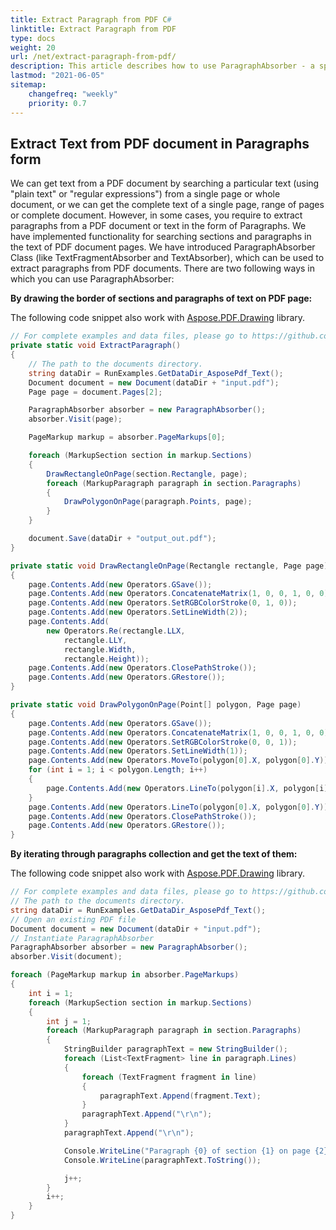 ```yaml
---
title: Extract Paragraph from PDF C#
linktitle: Extract Paragraph from PDF
type: docs
weight: 20
url: /net/extract-paragraph-from-pdf/
description: This article describes how to use ParagraphAbsorber - a special tool in Aspose.PDF to extract text from PDF documents.
lastmod: "2021-06-05"
sitemap:
    changefreq: "weekly"
    priority: 0.7
---
```

<script type="application/ld+json">
{
    "@context": "https://schema.org",
    "@type": "TechArticle",
    "headline": "Extract Paragraph from PDF C#",
    "alternativeHeadline": "Extract Text from PDF as Paragraphs Efficiently",
    "abstract": "The new ParagraphAbsorber feature in Aspose.PDF allows developers to efficiently extract and manipulate paragraphs from PDF documents. With this tool, users can not only retrieve text in an organized paragraph format but also visualize sections through customizable borders, enhancing PDF text extraction precision. This functionality simplifies working with structured PDF data, making it invaluable for applications requiring in-depth text analysis",
    "author": {
        "@type": "Person",
        "name": "Anastasiia Holub",
        "givenName": "Anastasiia",
        "familyName": "Holub",
        "url": "https://www.linkedin.com/in/anastasiia-holub-750430225/"
    },
    "genre": "pdf document generation",
    "wordcount": "590",
    "proficiencyLevel": "Beginner",
    "publisher": {
        "@type": "Organization",
        "name": "Aspose.PDF for .NET",
        "url": "https://products.aspose.com/pdf",
        "logo": "https://www.aspose.cloud/templates/aspose/img/products/pdf/aspose_pdf-for-net.svg",
        "alternateName": "Aspose",
        "sameAs": [
            "https://facebook.com/aspose.pdf/",
            "https://twitter.com/asposepdf",
            "https://www.youtube.com/channel/UCmV9sEg_QWYPi6BJJs7ELOg/featured",
            "https://www.linkedin.com/company/aspose",
            "https://stackoverflow.com/questions/tagged/aspose",
            "https://aspose.quora.com/",
            "https://aspose.github.io/"
        ],
        "contactPoint": [
            {
                "@type": "ContactPoint",
                "telephone": "\u002B1 903 306 1676",
                "contactType": "sales",
                "areaServed": "US",
                "availableLanguage": "en"
            },
            {
                "@type": "ContactPoint",
                "telephone": "\u002B44 141 628 8900",
                "contactType": "sales",
                "areaServed": "GB",
                "availableLanguage": "en"
            },
            {
                "@type": "ContactPoint",
                "telephone": "\u002B61 2 8006 6987",
                "contactType": "sales",
                "areaServed": "AU",
                "availableLanguage": "en"
            }
        ]
    },
    "url": "/net/extract-paragraph-from-pdf/",
    "mainEntityOfPage": {
        "@type": "WebPage",
        "@id": "/net/extract-paragraph-from-pdf/"
    },
    "dateModified": "2024-11-25",
    "description": "Aspose.PDF can perform not only simple and easy tasks but also cope with more complex goals. Check the next section for advanced users and developers."
}
</script>

## Extract Text from PDF document in Paragraphs form

We can get text from a PDF document by searching a particular text (using "plain text" or "regular expressions") from a single page or whole document, or we can get the complete text of a single page, range of pages or complete document. However, in some cases, you require to extract paragraphs from a PDF document or text in the form of Paragraphs. We have implemented functionality for searching sections and paragraphs in the text of PDF document pages. We have introduced ParagraphAbsorber Class (like TextFragmentAbsorber and TextAbsorber), which can be used to extract paragraphs from PDF documents. There are two following ways in which you can use ParagraphAbsorber:

**By drawing the border of sections and paragraphs of text on PDF page:**

The following code snippet also work with [Aspose.PDF.Drawing](/pdf/net/drawing/) library.

```csharp
// For complete examples and data files, please go to https://github.com/aspose-pdf/Aspose.PDF-for-.NET
private static void ExtractParagraph()
{
    // The path to the documents directory.
    string dataDir = RunExamples.GetDataDir_AsposePdf_Text();
    Document document = new Document(dataDir + "input.pdf");
    Page page = document.Pages[2];

    ParagraphAbsorber absorber = new ParagraphAbsorber();
    absorber.Visit(page);

    PageMarkup markup = absorber.PageMarkups[0];

    foreach (MarkupSection section in markup.Sections)
    {
        DrawRectangleOnPage(section.Rectangle, page);
        foreach (MarkupParagraph paragraph in section.Paragraphs)
        {
            DrawPolygonOnPage(paragraph.Points, page);
        }
    }

    document.Save(dataDir + "output_out.pdf");
}

private static void DrawRectangleOnPage(Rectangle rectangle, Page page)
{
    page.Contents.Add(new Operators.GSave());
    page.Contents.Add(new Operators.ConcatenateMatrix(1, 0, 0, 1, 0, 0));
    page.Contents.Add(new Operators.SetRGBColorStroke(0, 1, 0));
    page.Contents.Add(new Operators.SetLineWidth(2));
    page.Contents.Add(
        new Operators.Re(rectangle.LLX,
            rectangle.LLY,
            rectangle.Width,
            rectangle.Height));
    page.Contents.Add(new Operators.ClosePathStroke());
    page.Contents.Add(new Operators.GRestore());
}

private static void DrawPolygonOnPage(Point[] polygon, Page page)
{
    page.Contents.Add(new Operators.GSave());
    page.Contents.Add(new Operators.ConcatenateMatrix(1, 0, 0, 1, 0, 0));
    page.Contents.Add(new Operators.SetRGBColorStroke(0, 0, 1));
    page.Contents.Add(new Operators.SetLineWidth(1));
    page.Contents.Add(new Operators.MoveTo(polygon[0].X, polygon[0].Y));
    for (int i = 1; i < polygon.Length; i++)
    {
        page.Contents.Add(new Operators.LineTo(polygon[i].X, polygon[i].Y));
    }
    page.Contents.Add(new Operators.LineTo(polygon[0].X, polygon[0].Y));
    page.Contents.Add(new Operators.ClosePathStroke());
    page.Contents.Add(new Operators.GRestore());
}
```

**By iterating through paragraphs collection and get the text of them:**

The following code snippet also work with [Aspose.PDF.Drawing](/pdf/net/drawing/) library.

```csharp
// For complete examples and data files, please go to https://github.com/aspose-pdf/Aspose.PDF-for-.NET
// The path to the documents directory.
string dataDir = RunExamples.GetDataDir_AsposePdf_Text();
// Open an existing PDF file
Document document = new Document(dataDir + "input.pdf");
// Instantiate ParagraphAbsorber
ParagraphAbsorber absorber = new ParagraphAbsorber();
absorber.Visit(document);

foreach (PageMarkup markup in absorber.PageMarkups)
{
    int i = 1;
    foreach (MarkupSection section in markup.Sections)
    {
        int j = 1;
        foreach (MarkupParagraph paragraph in section.Paragraphs)
        {
            StringBuilder paragraphText = new StringBuilder();
            foreach (List<TextFragment> line in paragraph.Lines)
            {
                foreach (TextFragment fragment in line)
                {
                    paragraphText.Append(fragment.Text);
                }
                paragraphText.Append("\r\n");
            }
            paragraphText.Append("\r\n");

            Console.WriteLine("Paragraph {0} of section {1} on page {2}:", j, i, markup.Number);
            Console.WriteLine(paragraphText.ToString());

            j++;
        }
        i++;
    }
}
```

